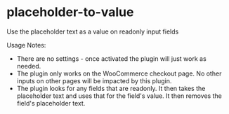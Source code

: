 # placeholder-to-value
Use the placeholder text as a value on readonly input fields

Usage Notes:
* There are no settings - once activated the plugin will just work as needed.
* The plugin only works on the WooCommerce checkout page. No other inputs on other pages will be impacted by this plugin.
* The plugin looks for any fields that are readonly. It then takes the placeholder text and uses that for the field's value. It then removes the field's placeholder text.
